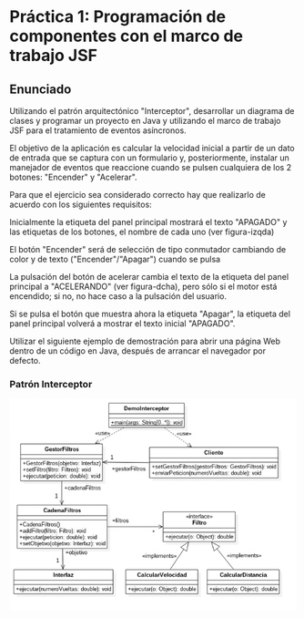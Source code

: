 # Práctica 1: Programación de componentes con el marco de trabajo JSF

## Enunciado

Utilizando el patrón arquitectónico "Interceptor", desarrollar un diagrama de clases y programar un proyecto en Java y utilizando el marco de trabajo JSF para el tratamiento de eventos asíncronos.

El objetivo de la aplicación  es  calcular la velocidad inicial a partir de un dato de entrada que se captura con un formulario y, posteriormente, instalar un manejador de eventos que reaccione cuando se pulsen cualquiera de los 2 botones:  "Encender" y "Acelerar".

Para que el ejercicio sea considerado correcto hay que realizarlo de acuerdo con los siguientes requisitos:

Inicialmente la etiqueta del panel principal mostrará el texto "APAGADO" y  las etiquetas de los botones, el nombre de cada uno (ver figura-izqda)

El botón "Encender" será de selección de tipo conmutador cambiando de color y de texto ("Encender"/"Apagar") cuando se pulsa

La pulsación del botón de acelerar cambia el texto de la etiqueta del panel principal a "ACELERANDO" (ver figura-dcha), pero sólo si el motor está encendido; si no, no hace caso a la pulsación del usuario.

Si  se pulsa el botón que muestra ahora la etiqueta "Apagar", la etiqueta del panel principal volverá a mostrar el texto inicial "APAGADO".

Utilizar el siguiente ejemplo de demostración  para abrir una página Web dentro de un código en Java, después de arrancar el navegador por defecto.

### Patrón Interceptor

!["Interceptor"](interceptor.png)
